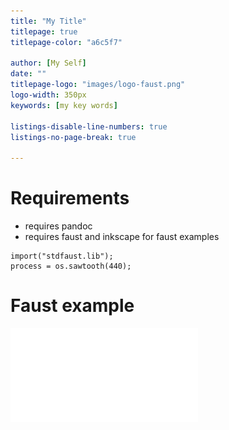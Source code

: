 ```yaml
---
title: "My Title"
titlepage: true
titlepage-color: "a6c5f7"

author: [My Self]
date: ""
titlepage-logo: "images/logo-faust.png"
logo-width: 350px
keywords: [my key words]

listings-disable-line-numbers: true
listings-no-page-break: true

---
```


# Requirements

- requires pandoc
- requires faust and inkscape for faust examples

```faust
import("stdfaust.lib");
process = os.sawtooth(440);
```

# Faust example

![](examples/ex1.pdf)



